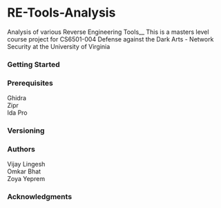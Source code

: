 # RE-Tools-Analysis
Analysis of various Reverse Engineering Tools__
This is a masters level course project for CS6501-004 Defense against the Dark Arts - Network Security at the University of Virginia

### Getting Started

### Prerequisites
Ghidra<br />
Zipr<br />
Ida Pro<br />

### Versioning

### Authors
Vijay Lingesh<br />
Omkar Bhat<br />
Zoya Yeprem<br />


### Acknowledgments
